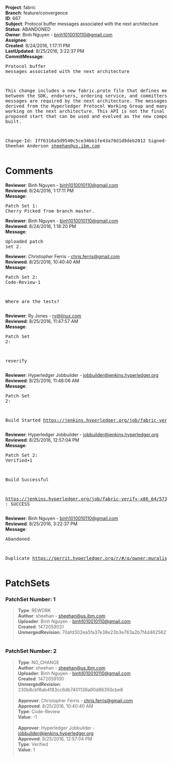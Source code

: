 <strong>Project</strong>: fabric<br><strong>Branch</strong>: feature/convergence<br><strong>ID</strong>: 667<br><strong>Subject</strong>: Protocol buffer messages associated with the next architecture<br><strong>Status</strong>: ABANDONED<br><strong>Owner</strong>: Binh Nguyen - binh1010010110@gmail.com<br><strong>Assignee</strong>:<br><strong>Created</strong>: 8/24/2016, 1:17:11 PM<br><strong>LastUpdated</strong>: 8/25/2016, 3:22:37 PM<br><strong>CommitMessage</strong>:<br><pre>Protocol buffer messages associated with the next architecture

This change includes a new fabric.proto file that defines
messages between the SDK, endorsers, ordering service, and
committers. These messages are required by the next architecture.
The messages have been derived from the Hyperledger Protocol
Working Group and many others working on the next architecture.
This API is not the final form, but a proposed start that
can be used and evolved as the new components are built.

Change-Id: Iff6316a5d9540c5ce34bb1fe43a78d1d9deb2012
Signed-off-by: Sheehan Anderson <sheehan@us.ibm.com>
</pre><h1>Comments</h1><strong>Reviewer</strong>: Binh Nguyen - binh1010010110@gmail.com<br><strong>Reviewed</strong>: 8/24/2016, 1:17:11 PM<br><strong>Message</strong>: <pre>Patch Set 1: Cherry Picked from branch master.</pre><strong>Reviewer</strong>: Binh Nguyen - binh1010010110@gmail.com<br><strong>Reviewed</strong>: 8/24/2016, 1:18:20 PM<br><strong>Message</strong>: <pre>Uploaded patch set 2.</pre><strong>Reviewer</strong>: Christopher Ferris - chris.ferris@gmail.com<br><strong>Reviewed</strong>: 8/25/2016, 10:40:40 AM<br><strong>Message</strong>: <pre>Patch Set 2: Code-Review-1

Where are the tests?</pre><strong>Reviewer</strong>: Ry Jones - ry@linux.com<br><strong>Reviewed</strong>: 8/25/2016, 11:47:57 AM<br><strong>Message</strong>: <pre>Patch Set 2:

reverify</pre><strong>Reviewer</strong>: Hyperledger Jobbuilder - jobbuilder@jenkins.hyperledger.org<br><strong>Reviewed</strong>: 8/25/2016, 11:48:06 AM<br><strong>Message</strong>: <pre>Patch Set 2:

Build Started https://jenkins.hyperledger.org/job/fabric-verify-x86_64/573/</pre><strong>Reviewer</strong>: Hyperledger Jobbuilder - jobbuilder@jenkins.hyperledger.org<br><strong>Reviewed</strong>: 8/25/2016, 12:57:04 PM<br><strong>Message</strong>: <pre>Patch Set 2: Verified+1

Build Successful 

https://jenkins.hyperledger.org/job/fabric-verify-x86_64/573/ : SUCCESS</pre><strong>Reviewer</strong>: Binh Nguyen - binh1010010110@gmail.com<br><strong>Reviewed</strong>: 8/25/2016, 3:22:37 PM<br><strong>Message</strong>: <pre>Abandoned

Duplicate https://gerrit.hyperledger.org/r/#/q/owner:muralisr%2540us.ibm.com+status:open</pre><h1>PatchSets</h1><h3>PatchSet Number: 1</h3><blockquote><strong>Type</strong>: REWORK<br><strong>Author</strong>: sheehan - sheehan@us.ibm.com<br><strong>Uploader</strong>: Binh Nguyen - binh1010010110@gmail.com<br><strong>Created</strong>: 1472059031<br><strong>UnmergedRevision</strong>: 70afd302ea5fa37e38e23b3e763a2b7f4d462562<br><br></blockquote><h3>PatchSet Number: 2</h3><blockquote><strong>Type</strong>: NO_CHANGE<br><strong>Author</strong>: sheehan - sheehan@us.ibm.com<br><strong>Uploader</strong>: Binh Nguyen - binh1010010110@gmail.com<br><strong>Created</strong>: 1472059100<br><strong>UnmergedRevision</strong>: 230b8cbf8ab4f83cc6db7401139a90d86350cbe8<br><br><strong>Approver</strong>: Christopher Ferris - chris.ferris@gmail.com<br><strong>Approved</strong>: 8/25/2016, 10:40:40 AM<br><strong>Type</strong>: Code-Review<br><strong>Value</strong>: -1<br><br><strong>Approver</strong>: Hyperledger Jobbuilder - jobbuilder@jenkins.hyperledger.org<br><strong>Approved</strong>: 8/25/2016, 12:57:04 PM<br><strong>Type</strong>: Verified<br><strong>Value</strong>: 1<br><br></blockquote>